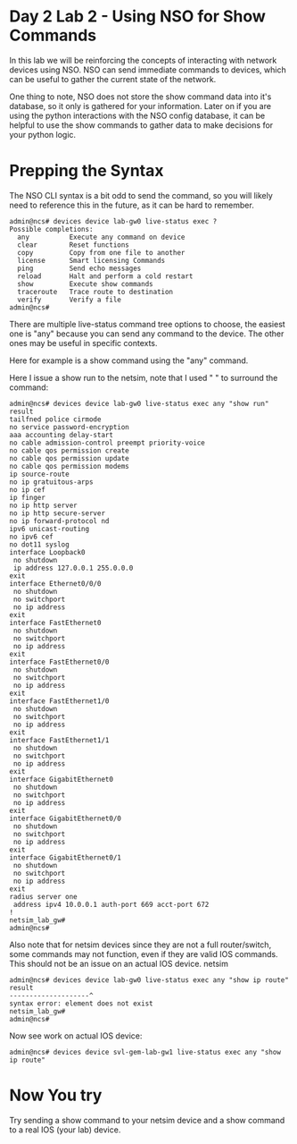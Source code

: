 # Day 2 Lab 2 - Using NSO for Show Commands

In this lab we will be reinforcing the concepts of interacting with network devices using NSO. NSO can send immediate commands to devices, which can be useful to gather the current state of the network.

One thing to note, NSO does not store the show command data into it's database, so it only is gathered for your information. Later on if you are using the python interactions with the NSO config database, it can be helpful to use the show commands to gather data to make decisions for your python logic.

# Prepping the Syntax

The NSO CLI syntax is a bit odd to send the command, so you will likely need to reference this in the future, as it can be hard to remember.

```
admin@ncs# devices device lab-gw0 live-status exec ?
Possible completions:
  any          Execute any command on device
  clear        Reset functions
  copy         Copy from one file to another
  license      Smart licensing Commands
  ping         Send echo messages
  reload       Halt and perform a cold restart
  show         Execute show commands
  traceroute   Trace route to destination
  verify       Verify a file
admin@ncs#
```
There are multiple live-status command tree options to choose, the easiest one is "any" because you can send any command to the device. The other ones may be useful in specific contexts.

Here for example is a show command using the "any" command.

Here I issue a show run to the netsim, note that I used " " to surround the command:
```
admin@ncs# devices device lab-gw0 live-status exec any "show run"
result
tailfned police cirmode
no service password-encryption
aaa accounting delay-start
no cable admission-control preempt priority-voice
no cable qos permission create
no cable qos permission update
no cable qos permission modems
ip source-route
no ip gratuitous-arps
no ip cef
ip finger
no ip http server
no ip http secure-server
no ip forward-protocol nd
ipv6 unicast-routing
no ipv6 cef
no dot11 syslog
interface Loopback0
 no shutdown
 ip address 127.0.0.1 255.0.0.0
exit
interface Ethernet0/0/0
 no shutdown
 no switchport
 no ip address
exit
interface FastEthernet0
 no shutdown
 no switchport
 no ip address
exit
interface FastEthernet0/0
 no shutdown
 no switchport
 no ip address
exit
interface FastEthernet1/0
 no shutdown
 no switchport
 no ip address
exit
interface FastEthernet1/1
 no shutdown
 no switchport
 no ip address
exit
interface GigabitEthernet0
 no shutdown
 no switchport
 no ip address
exit
interface GigabitEthernet0/0
 no shutdown
 no switchport
 no ip address
exit
interface GigabitEthernet0/1
 no shutdown
 no switchport
 no ip address
exit
radius server one
 address ipv4 10.0.0.1 auth-port 669 acct-port 672
!
netsim_lab_gw#
admin@ncs#
```

Also note that for netsim devices since they are not a full router/switch, some commands may not function, even if they are valid IOS commands. This should not be an issue on an actual IOS device.
netsim
```
admin@ncs# devices device lab-gw0 live-status exec any "show ip route"
result
--------------------^
syntax error: element does not exist
netsim_lab_gw#
admin@ncs#
```

Now see work on actual IOS device:

```
admin@ncs# devices device svl-gem-lab-gw1 live-status exec any "show ip route"
```

# Now You try

Try sending a show command to your netsim device and a show command to a real IOS (your lab) device.
